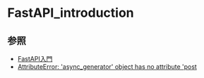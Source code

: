 # FastAPI_introduction

## 参照
* [FastAPI入門](https://zenn.dev/sh0nk/books/537bb028709ab9)
* [AttributeError: 'async_generator' object has no attribute 'post](https://www.beex-inc.com/blog/rejoin-nasu)